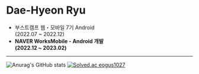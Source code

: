# Dae-Hyeon Ryu
   
- 부스트캠프 웹・모바일 7기 Android<br>
(2022.07 ~ 2022.12)   
- **NAVER WorksMobile - Android 개발**<br>
**(2022.12 ~ 2023.02)**

---
![Anurag's GitHub stats](https://github-readme-stats.vercel.app/api?username=jerrytrap&show_icons=true&theme=buefy&count_private=true)
[![Solved.ac eogus1027](http://mazassumnida.wtf/api/generate_badge?boj=eogus1027)](https://solved.ac/eogus1027) 
